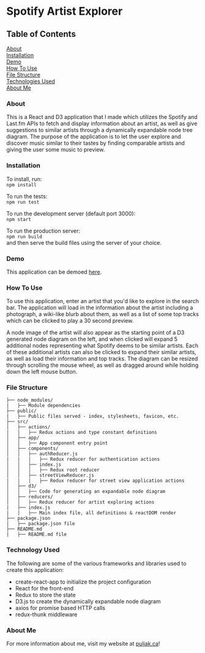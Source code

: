 # Spotify Artist Explorer

## Table of Contents
[About](#about)  
[Installation](#installation)  
[Demo](#demo)  
[How To Use](#howtouse)  
[File Structure](#structure)  
[Technologies Used](#techused)  
[About Me](#aboutme)  

### About
This is a React and D3 application that I made which utilizes the Spotify and Last.fm APIs to fetch and display information about an artist, as well as give suggestions to similar artists through a dynamically expandable node tree diagram. The purpose of the application is to let the user explore and discover music similar to their tastes by finding comparable artists and giving the user some music to preview.

### Installation
To install, run:  
`npm install`

To run the tests:  
`npm run test`

To run the development server (default port 3000):  
`npm start`

To run the production server:  
`npm run build`  
and then serve the build files using the server of your choice.

### Demo
This application can be demoed [here](https://puljak.ca/projects/artist_explorer).

### How To Use
To use this application, enter an artist that you'd like to explore in the search bar. The application will load in the information about the artist including a photograph, a wiki-like blurb about them, as well as a list of some top tracks which can be clicked to play a 30 second preview. 

A node image of the artist will also appear as the starting point of a D3 generated node diagram on the left, and when clicked will expand 5 additional nodes representing what Spotify deems to be similar artists. Each of these additional artists can also be clicked to expand their similar artists, as well as load their information and top tracks. The diagram can be resized through scrolling the mouse wheel, as well as dragged around while holding down the left mouse button. 

### File Structure
```
├── node_modules/
|   ├── Module dependencies
├── public/
|   ├── Public files served - index, stylesheets, favicon, etc.
├── src/
│   ├── actions/
|   |   ├── Redux actions and type constant definitions
│   ├── app/
│   │   ├── App component entry point
│   ├── components/
│   │   ├── authReducer.js
|   |   |   ├── Redux reducer for authentication actions
│   │   ├── index.js
│   │   │   ├── Redux root reducer
│   │   ├── streetViewReducer.js
|   |   |   ├── Redux reducer for street view application actions
│   ├── d3/
│   │   ├── Code for generating an expandable node diagram
│   ├── reducers/
│   │   ├── Redux reducer for artist exploring actions
|   ├── index.js
|   |   ├── Main index file, all definitions & reactDOM render
├── package.json
|   ├── package.json file
├── README.md
|   ├── README.md file
```

### Technology Used
The following are some of the various frameworks and libraries used to create this application:
- create-react-app to initialize the project configuration
- React for the front-end
- Redux to store the state
- D3.js to create the dynamically expandable node diagram
- axios for promise based HTTP calls
- redux-thunk middleware

### About Me
For more information about me, visit my website at [puljak.ca](https://puljak.ca)!
